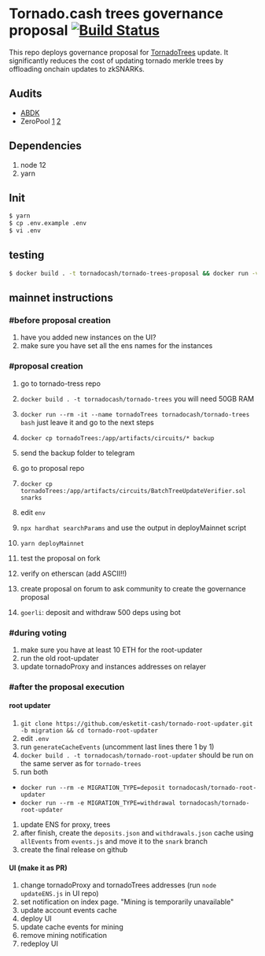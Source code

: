 # Tornado.cash trees governance proposal [![Build Status](https://github.com/esketit-cash/tornado-trees-proposal/workflows/build/badge.svg)](https://github.com/esketit-cash/tornado-trees-proposal/actions)

This repo deploys governance proposal for [TornadoTrees](https://github.com/esketit-cash/tornado-trees) update. It significantly reduces the cost of updating tornado merkle trees by offloading onchain updates to zkSNARKs.

## Audits

- [ABDK](audits/ABDK_proposal_audit.pdf)
- ZeroPool [1](./audits/ZeroPool_tornado_proxy_audit.pdf) [2](./audits/ZeroPool_tornado_trees_audit.pdf)

## Dependencies

1. node 12
2. yarn

## Init

```bash
$ yarn
$ cp .env.example .env
$ vi .env
```

## testing

```bash
$ docker build . -t tornadocash/tornado-trees-proposal && docker run -v `pwd`/proofsCache:/app/proofsCache tornadocash/tornado-trees-proposal
```

## mainnet instructions

### #before proposal creation

1. have you added new instances on the UI?
2. make sure you have set all the ens names for the instances

### #proposal creation

1. go to tornado-tress repo
1. `docker build . -t tornadocash/tornado-trees` you will need 50GB RAM
1. `docker run --rm -it --name tornadoTrees tornadocash/tornado-trees bash` just leave it and go to the next steps
1. `docker cp tornadoTrees:/app/artifacts/circuits/* backup`
1. send the backup folder to telegram

1. go to proposal repo
1. `docker cp tornadoTrees:/app/artifacts/circuits/BatchTreeUpdateVerifier.sol snarks`
1. edit `env`
1. `npx hardhat searchParams` and use the output in deployMainnet script
1. `yarn deployMainnet`
1. test the proposal on fork
1. verify on etherscan (add ASCII!!)
1. create proposal on forum to ask community to create the governance proposal
1. `goerli`: deposit and withdraw 500 deps using bot

### #during voting

1. make sure you have at least 10 ETH for the root-updater
1. run the old root-updater
1. update tornadoProxy and instances addresses on relayer

### #after the proposal execution

#### root updater

1. `git clone https://github.com/esketit-cash/tornado-root-updater.git -b migration && cd tornado-root-updater`
1. edit `.env`
1. run `generateCacheEvents` (uncomment last lines there 1 by 1)
1. `docker build . -t tornadocash/tornado-root-updater` should be run on the same server as for `tornado-trees`
1. run both

- `docker run --rm -e MIGRATION_TYPE=deposit tornadocash/tornado-root-updater`
- `docker run --rm -e MIGRATION_TYPE=withdrawal tornadocash/tornado-root-updater`

1. update ENS for proxy, trees
2. after finish, create the `deposits.json` and `withdrawals.json` cache using `allEvents` from `events.js` and move it to the `snark` branch
3. create the final release on github

#### UI (make it as PR)

1. change tornadoProxy and tornadoTrees addresses (run `node updateENS.js` in UI repo)
2. set notification on index page. "Mining is temporarily unavailable"
4. update account events cache
5. deploy UI
6. update cache events for mining
7. remove mining notification
8. redeploy UI
